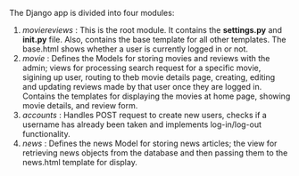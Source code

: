 The Django app is divided into four modules:
1.  *moviereviews* : This is the root module. It contains the __settings.py__ and ______init____.py__ file. Also, contains the base template for all other templates. The base.html shows whether a user is currently logged in or not.
2.  *movie* : Defines the Models for storing movies and reviews with the admin; views for processing search request for a specific movie, sigining up user, routing to theb movie details page, creating, editing and updating reviews made by that user once they are logged in. Contains the templates for displaying the movies at home page, showing movie details, and review form.
3.  *accounts* : Handles POST request to create new users, checks if a username has already been taken and implements log-in/log-out functionality.
4.  *news* : Defines the news Model for storing news articles; the view for retrieving news objects from the database and then passing them to the news.html template for display.
